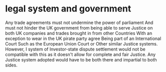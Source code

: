 legal system and government
================
Any trade agreements must not undermine the power of parliament And must not hinder the UK government from being able to serve Justice on both UK companies and trades brought in from other Countries With an exception to wear in the UK pirate party agree Being part of an International Court Such as the European Union Court or Other similar Justice systems. However, I system of Investor-state dispute settlement would not be compatible with this as it doesn't allow for complete and fair Justice.  Any Justice system adopted would have to be both there and impartial to both sides.

